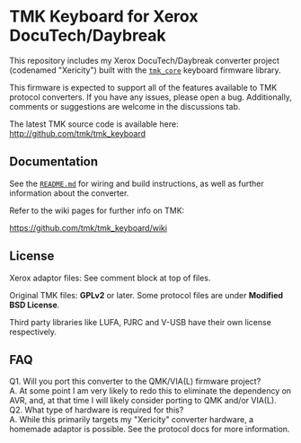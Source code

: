 TMK Keyboard for Xerox DocuTech/Daybreak
=============================
This repository includes my Xerox DocuTech/Daybreak converter project (codenamed "Xericity") built with the [`tmk_core`](https://github.com/tmk/tmk_core) keyboard firmware library.

This firmware is expected to support all of the features available to TMK protocol converters. If you have any issues, please open a bug. Additionally, comments or suggestions are welcome in the discussions tab.

The latest TMK source code is available here: <http://github.com/tmk/tmk_keyboard>



Documentation
-------------
See the [`README.md`](./converter/xerox_usb/README.md) for wiring and build instructions, as well as further information about the converter.


Refer to the wiki pages for further info on TMK:

https://github.com/tmk/tmk_keyboard/wiki



License
-------
Xerox adaptor files:
See comment block at top of files.

Original TMK files:
**GPLv2** or later. Some protocol files are under **Modified BSD License**.

Third party libraries like LUFA, PJRC and V-USB have their own license respectively.



FAQ
---
Q1. Will you port this converter to the QMK/VIA(L) firmware project?  
 A. At some point I am very likely to redo this to eliminate the dependency on AVR, and, at that time I will likely consider porting to QMK and/or VIA(L).  
 Q2. What type of hardware is required for this?  
 A. While this primarily targets my "Xericity" converter hardware, a homemade adaptor is possible. See the protocol docs for more information.
